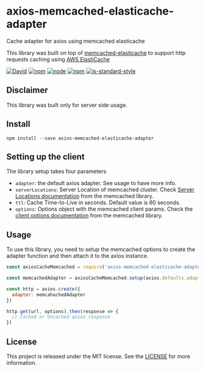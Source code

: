 # axios-memcached-elasticache-adapter

Cache adapter for axios using memcached elasticache

This library was built on top of [memcached-elasticache](https://github.com/jkehres/memcached-elasticache) to support http requests caching using [AWS ElastiCache](https://aws.amazon.com/es/elasticache/)

[![David](https://img.shields.io/david/jefer590/axios-memcached-elasticache-adapter.svg)](https://www.npmjs.com/package/axios-memcached-elasticache-adapter)
[![npm](https://img.shields.io/npm/v/axios-memcached-elasticache-adapter.svg)](https://www.npmjs.com/package/axios-memcached-elasticache-adapter)
[![node](https://img.shields.io/node/v/axios-memcached-elasticache-adapter.svg)](https://www.npmjs.com/package/axios-memcached-elasticache-adapter)
[![npm](https://img.shields.io/npm/dt/axios-memcached-elasticache-adapter.svg)](https://www.npmjs.com/package/axios-memcached-elasticache-adapter)
[![js-standard-style](https://img.shields.io/badge/code%20style-standard-brightgreen.svg)](http://standardjs.com)

## Disclaimer

This library was built only for server side usage.

## Install

``` shell
npm install --save axios-memcached-elasticache-adapter
```

## Setting up the client

The library setup takes four parameters

- `adapter`: the default axios adapter. See usage to have more info.
- `serverLocations`: Server Location of memcached cluster. Check [Server Locations documentation](https://github.com/3rd-Eden/memcached#server-locations) from the memcached library.
- `ttl`: Cache Time-to-Live in seconds. Default value is 60 seconds.
- `options`: Options object with the memcached client params. Check the [client options documentation](https://github.com/3rd-Eden/memcached#options) from the memcached library.

## Usage

To use this library, you need to setup the memcached options to create the adapter function and then attach it to the axios instance.

``` javascript
const axiosCacheMemcached = require('axios-memcached-elasticache-adapter')

const memcachedAdapter = axiosCacheMemcached.setup(axios.defaults.adapter, 'localhost:11211')

const http = axios.create({
  adapter: memcahachedAdapter
})

http.get(url, options).then(response => {
  // Cached or Uncached axios response
})
```

## License

This project is released under the MIT license. See the [LICENSE](LICENSE) for more information.
